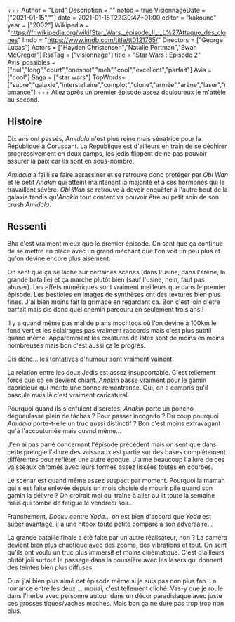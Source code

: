 +++
Author = "Lord"
Description = ""
notoc = true
VisionnageDate = ["2021-01-15",""]
date = 2021-01-15T22:30:47+01:00
editor = "kakoune"
year = ["2002"]
Wikipedia = "https://fr.wikipedia.org/wiki/Star_Wars,_épisode_II_:_L%27Attaque_des_clones"
Imdb = "https://www.imdb.com/title/tt0121765/"
Directors = ["George Lucas"]
Actors = ["Hayden Christensen","Natalie Portman","Ewan McGregor"]
RssTag = ["visionnage"]
title = "Star Wars : Episode 2"
Avis_possibles = ["nul","long","court","oneshot","meh","cool","excellent","parfait"]
Avis = ["cool"] 
Saga = ["star wars"]
TopWords=["sabre","galaxie","interstellaire","complot","clone","armée","arène","laser","romance"]
+++
Allez après un premier épisode assez douloureux je m'attèle au second.

## Histoire
Dix ans ont passés, *Amidala* n'est plus reine mais sénatrice pour la République à Coruscant.
La République est d'ailleurs en train de se déchirer progressivement en deux camps, les jedis flippent de ne pas pouvoir assurer la paix car ils sont en sous-nombre.

*Amidala* a failli se faire assassiner et se retrouve donc protéger par *Obi Wan* et le petit *Anakin* qui atteint maintenant la majorité et a ses hormones qui le travaillent sévère.
*Obi Wan* se retrouve à devoir enquêter à l'autre bout de la galaxie tandis qu'*Anakin* tout content va pouvoir être au petit soin de son crush *Amidala*.

## Ressenti
Bha c'est vraiment mieux que le premier épisode.
On sent que ça continue de se mettre en place avec un grand méchant que l'on voit un peu plus et qu'on devine encore plus aisément.

On sent que ça se lâche sur certaines scènes (dans l'usine, dans l'arène, la grande bataille) et ça marche plutôt bien (sauf l'usine, hein, faut pas abuser).
Les effets numériques sont vraiment meilleurs que dans le premier épisode.
Les bestioles en images de synthèses ont des textures bien plus fines.
J'ai bien moins fait la grimace en regardant ça.
Bon c'est loin d'être parfait mais dis donc quel chemin parcouru en seulement trois ans !

Il y a quand même pas mal de plans mochtocs où l'on devine à 100km le fond vert et les éclairages pas vraiment raccords mais c'est plus subtil quand même.
Apparemment les créatures de latex sont de moins en moins nombreuses mais bon c'est aussi ça le progrès.

Dis donc… les tentatives d'humour sont vraiment vainent.

La relation entre les deux Jedis est assez insupportable.
C'est tellement forcé que ça en devient chiant.
*Anakin* passe vraiment pour le gamin capricieux qui mérite une bonne remontrance.
Oui, on a compris qu'il bascule mais là c'est vraiment caricatural.

Pourquoi quand ils s'enfuient discretos, *Anakin* porte un poncho dégueulasse plein de tâches ?
Pour passer incognito ?
Du coup pourquoi *Amidala* porte-t-elle un truc aussi distinctif ?
Bon c'est moins extravagant qu'à l'accoutumée mais quand même…

J'en ai pas parlé concernant l'épisode précédent mais on sent que dans cette prélogie l'allure des vaisseaux est partie sur des bases complètement différentes pour reflêter une autre époque.
J'aime beaucoup l'allure de ces vaisseaux chromés avec leurs formes assez lissées toutes en courbes.

Le scénar est quand même assez suspect par moment.
Pourquoi la maman qui s'est faite enlevée depuis un mois choisie de mourir pile quand son gamin la délivre ?
On croirait moi qui traîne à aller au lit toute la semaine mais qui tombe de fatigue le vendredi soir…

Franchement, *Dooku* contre *Yoda*… on est bien d'accord que *Yoda* est super avantagé, il a une hitbox toute petite comparé à son adversaire…

La grande bataille finale a été faite par un autre réalisateur, non ?
La caméra devient bien plus chaotique avec des zooms, des vibrations et tout.
On sent qu'ils ont voulu un truc plus immersif et moins cinématique.
C'est d'ailleurs plutôt joli surtout le passage dans la poussière avec les lasers qui donnent des teintes bien plus diffuses.

Ouai j'ai bien plus aimé cet épisode même si je suis pas non plus fan.
La romance entre les deux … mouai, c'est tellement cliché.
Vas-y que je roule dans l'herbe avec personne autour dans un décor paradisiaque avec juste ces grosses tiques/vaches moches.
Mais bon ça ne dure pas trop trop non plus.
